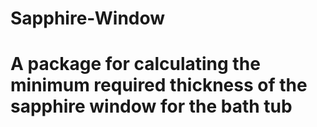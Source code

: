 # Sapphire-Window

# A package for calculating the minimum required thickness of the sapphire window for the bath tub
